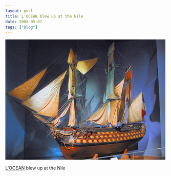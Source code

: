 ```yaml
---
layout: post
title: L’OCEAN blew up at the Nile
date: 2008-05-07
tags: ["Blog"]
---
```


![](k3Im6rfOq8pb9cm1usXGyk5a_500.jpg)  

[L'OCEAN](http://upload.wikimedia.org/wikipedia/commons/b/b3/L) blew up at the Nile
